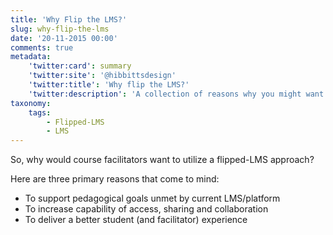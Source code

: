 ```yaml
---
title: 'Why Flip the LMS?'
slug: why-flip-the-lms
date: '20-11-2015 00:00'
comments: true
metadata:
    'twitter:card': summary
    'twitter:site': '@hibbittsdesign'
    'twitter:title': 'Why flip the LMS?'
    'twitter:description': 'A collection of reasons why you might want to flip the LMS'
taxonomy:
    tags:
        - Flipped-LMS
        - LMS
---
```


So, why would course facilitators want to utilize a flipped-LMS approach?  

Here are three primary reasons that come to mind:

* To support pedagogical goals unmet by current LMS/platform
* To increase capability of access, sharing and collaboration
* To deliver a better student (and facilitator) experience
